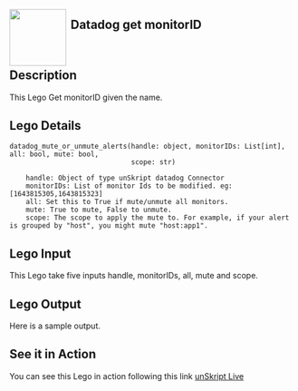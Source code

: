 [<img align="left" src="https://unskript.com/assets/favicon.png" width="100" height="100" style="padding-right: 5px">](https://unskript.com/assets/favicon.png) 
<h2>Datadog get monitorID</h2>

<br>

## Description
This Lego Get monitorID given the name.


## Lego Details
    datadog_mute_or_unmute_alerts(handle: object, monitorIDs: List[int], all: bool, mute: bool,
                                  scope: str)

        handle: Object of type unSkript datadog Connector
        monitorIDs: List of monitor Ids to be modified. eg: [1643815305,1643815323]
        all: Set this to True if mute/unmute all monitors.
        mute: True to mute, False to unmute.
        scope: The scope to apply the mute to. For example, if your alert is grouped by "host", you might mute "host:app1".

## Lego Input
This Lego take five inputs handle, monitorIDs, all, mute and scope.

## Lego Output
Here is a sample output.


## See it in Action

You can see this Lego in action following this link [unSkript Live](https://us.app.unskript.io)